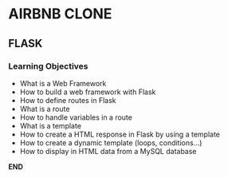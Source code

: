 # AIRBNB CLONE
## FLASK

### Learning Objectives
*   What is a Web Framework
*   How to build a web framework with Flask
*   How to define routes in Flask
*   What is a route
*   How to handle variables in a route
*   What is a template
*   How to create a HTML response in Flask by using a template
*   How to create a dynamic template (loops, conditions…)
*   How to display in HTML data from a MySQL database

__________END__________

